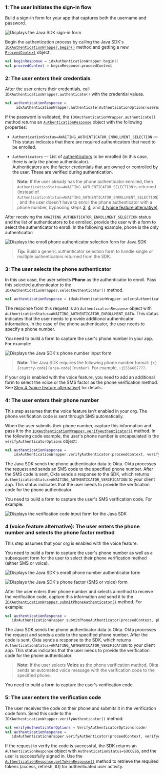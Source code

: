 ### 1: The user initiates the sign-in flow

Build a sign-in form for your app that captures both the username and password.

<div class="common-image-format">

![Displays the Java SDK sign-in form](/img/oie-embedded-sdk/oie-embedded-sdk-use-case-simple-sign-on-screenshot-sign-in-java.png)

</div>

Begin the authentication process by calling the Java SDK's [`IDXAuthenticationWrapper.begin()`](https://github.com/okta/okta-idx-java/blob/master/api/src/main/java/com/okta/idx/sdk/api/client/IDXAuthenticationWrapper.java#L603) method and getting a new [`ProceedContext`](https://github.com/okta/okta-idx-java/blob/master/api/src/main/java/com/okta/idx/sdk/api/client/ProceedContext.java) object.

```kotlin
val beginResponse = idxAuthenticationWrapper.begin()
val proceedContext = beginResponse.proceedContext
```

### 2: The user enters their credentials

After the user enters their credentials, call `IDXAuthenticationWrapper.authenticate()` with the credential values.

```kotlin
val authenticationResponse =
     idxAuthenticationWrapper.authenticate(AuthenticationOptions(username, password), proceedContext)
```

If the password is validated, the `IDXAuthenticationWrapper.authenticate()` method returns an [`AuthenticationResponse`](https://github.com/okta/okta-idx-java/blob/master/api/src/main/java/com/okta/idx/sdk/api/response/AuthenticationResponse.java) object with the following properties:

* `AuthenticationStatus=AWAITING_AUTHENTICATOR_ENROLLMENT_SELECTION` &mdash; This status indicates that there are required authenticators that need to be enrolled.

* `Authenticators` &mdash; List of [authenticators](https://github.com/okta/okta-idx-java/blob/master/api/src/main/java/com/okta/idx/sdk/api/client/Authenticator.java) to be enrolled (in this case, there is only the phone authenticator). <br>
    Authenticators are the factor credentials that are owned or controlled by the user. These are verified during authentication.

> **Note:** If the user already has the phone authenticator enrolled, then `AuthenticationStatus=AWAITING_AUTHENTICATOR_SELECTION` is returned (instead of `AuthenticationStatus=AWAITING_AUTHENTICATOR_ENROLLMENT_SELECTION`), and the user doesn't have to enroll the phone authenticator with a phone number, bypassing steps [3](#_3-the-user-selects-the-phone-authenticator), [4](#_4-the-user-enters-their-phone-number), and [4 (voice feature alternative)](#_4-voice-feature-alternative-the-user-enters-the-phone-number-and-selects-the-phone-factor-method).

After receiving the `AWAITING_AUTHENTICATOR_ENROLLMENT_SELECTION` status and the list of authenticators to be enrolled, provide the user with a form to select the authenticator to enroll. In the following example, phone is the only authenticator:

<div class="common-image-format">

![Displays the enroll phone authenticator selection form for Java SDK](/img/oie-embedded-sdk/oie-embedded-sdk-use-case-sign-in-pwd-phone-enroll-phone-java.png)

</div>

> **Tip:** Build a generic authenticator selection form to handle single or multiple authenticators returned from the SDK.

### 3: The user selects the phone authenticator

In this use case, the user selects **Phone** as the authenticator to enroll. Pass this selected authenticator to the `IDXAuthenticationWrapper.selectAuthenticator()` method.

```kotlin
val authenticationResponse = idxAuthenticationWrapper.selectAuthenticator(proceedContext, authenticator)
```

The response from this request is an `AuthenticationResponse` object with `AuthenticationStatus=AWAITING_AUTHENTICATOR_ENROLLMENT_DATA`. This status indicates that the user needs to provide additional authenticator information. In the case of the phone authenticator, the user needs to specify a phone number.

You need to build a form to capture the user's phone number in your app. For example:

<div class="common-image-format">

![Displays the Java SDK's phone number input form](/img/oie-embedded-sdk/oie-embedded-sdk-use-case-simple-sign-in-pwd-phone-numberscreen-java.png)

</div>

> **Note:** The Java SDK requires the following phone number format: `{+}{country-code}{area-code}{number}`. For example, `+15556667777`.

If your org is enabled with the voice feature, you need to add an additional form to select the voice or the SMS factor as the phone verification method. See [Step 4 (voice feature alternative)](#_4-voice-feature-alternative-the-user-enters-the-phone-number-and-selects-the-phone-factor-method) for details.

### 4: The user enters their phone number

This step assumes that the voice feature isn't enabled in your org. The phone verification code is sent through SMS automatically.

When the user submits their phone number, capture this information and pass it to the [`IDXAuthenticationWrapper.verifyAuthenticator()`](https://github.com/okta/okta-idx-java/blob/master/api/src/main/java/com/okta/idx/sdk/api/client/IDXAuthenticationWrapper.java#L368) method. In the following code example, the user's phone number is encapsulated in the `verifyAuthenticatorOptions` object:

```kotlin
val authenticationResponse =
    idxAuthenticationWrapper.verifyAuthenticator(proceedContext, verifyAuthenticatorOptions)
```

The Java SDK sends the phone authenticator data to Okta. Okta processes the request and sends an SMS code to the specified phone number. After the SMS code is sent, Okta sends a response to the SDK, which returns `AuthenticationStatus=AWAITING_AUTHENTICATOR_VERIFICATION` to your client app. This status indicates that the user needs to provide the verification code for the phone authenticator.

You need to build a form to capture the user's SMS verification code. For example:

<div class="common-image-format">

![Displays the verification code input form for the Java SDK](/img/oie-embedded-sdk/oie-embedded-sdk-use-case-simple-sign-in-pwd-phone-verify-email-code-java.png)

</div>

### 4 (voice feature alternative): The user enters the phone number and selects the phone factor method

This step assumes that your org is enabled with the voice feature.

You need to build a form to capture the user's phone number as well as a subsequent form for the user to select their phone verification method (either SMS or voice).

<div class="common-image-format">

![Displays the Java SDK's enroll phone number authenticator form](/img/oie-embedded-sdk/oie-embedded-sdk-use-case-simple-self-serv-screen-verify-phone-num-java.png)

</div>

<div class="common-image-format">

![Displays the Java SDK's phone factor (SMS or voice) form](/img/oie-embedded-sdk/oie-embedded-sdk-use-case-simple-self-serv-screen-verify-phone-mode-java.png)

</div>

After the user enters their phone number and selects a method to receive the verification code, capture this information and send it to the [`IDXAuthenticationWrapper.submitPhoneAuthenticator()`](https://github.com/okta/okta-idx-java/blob/master/api/src/main/java/com/okta/idx/sdk/api/client/IDXAuthenticationWrapper.java#L398) method. For example:

```kotlin
val authenticationResponse =
   idxAuthenticationWrapper.submitPhoneAuthenticator(proceedContext, phone, factor)
```

The Java SDK sends the phone authenticator data to Okta. Okta processes the request and sends a code to the specified phone number. After the code is sent, Okta sends a response to the SDK, which returns `AuthenticationStatus=AWAITING_AUTHENTICATOR_VERIFICATION` to your client app. This status indicates that the user needs to provide the verification code for the phone authenticator.

> **Note:** If the user selects **Voice** as the phone verification method, Okta sends an automated voice message with the verification code to the specified phone.

You need to build a form to capture the user's verification code.

### 5: The user enters the verification code

The user receives the code on their phone and submits it in the verification code form. Send this code to the `IDXAuthenticationWrapper.verifyAuthenticator()` method:

```kotlin
val verifyAuthenticatorOptions = VerifyAuthenticatorOptions(code)
val authenticationResponse =
   idxAuthenticationWrapper.verifyAuthenticator(proceedContext, verifyAuthenticatorOptions)
```

If the request to verify the code is successful, the SDK returns an `AuthenticationResponse` object with `AuthenticationStatus=SUCCESS`, and the user is successfully signed in. Use the [`AuthenticationResponse.getTokenResponse()`](https://github.com/okta/okta-idx-java/blob/master/api/src/main/java/com/okta/idx/sdk/api/response/AuthenticationResponse.java#L43) method to retrieve the required tokens (access, refresh, ID) for authenticated user activity.
